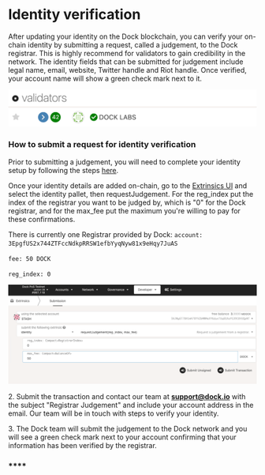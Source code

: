 # Identity verification

After updating your identity on the Dock blockchain, you can verify your on-chain identity by submitting a request, called a judgement, to the Dock registrar. This is highly recommend for validators to gain credibility in the network. The identity fields that can be submitted for judgement include legal name, email, website, Twitter handle and Riot handle. Once verified, your account name will show a green check mark next to it.

![Verified accounts will appear with a green check mark](../../.gitbook/assets/image-2021-08-06-at-3.15.46-pm.png)

###

### How to submit a request for identity verification

Prior to submitting a judgement, you will need to complete your identity setup by following the steps [here](https://docs.dock.io/validators/identity-setup).

Once your identity details are added on-chain, go to the [Extrinsics UI](https://fe.dock.io/#/extrinsics) and select the identity pallet, then requestJudgement. For the reg\_index put the index of the registrar you want to be judged by, which is "0" for the Dock registrar, and for the max\_fee put the maximum you're willing to pay for these confirmations.

There is currently one Registrar provided by Dock: `account: 3EpgfUS2x744ZTFccNdkpRRSW1efbYyqNyw81x9eHqy7JuAS`

`fee: 50 DOCK`

`reg_index: 0`

![](../../.gitbook/assets/requestjudgement.png)

2\. Submit the transaction and contact our team at **support@dock.io** with the subject "Registrar Judgement" and include your account address in the email. Our team will be in touch with steps to verify your identity.

3\. The Dock team will submit the judgement to the Dock network and you will see a green check mark next to your account confirming that your information has been verified by the registrar.

### ****
